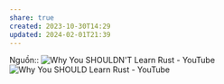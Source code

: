 ```yaml
---
share: true
created: 2023-10-30T14:29
updated: 2024-02-01T21:39
---
```


Nguồn:: ![Why You SHOULDN'T Learn Rust - YouTube](https://youtu.be/kOFWIvNowXo?si=sdHbK6t97OiMDpxb)
![Why You SHOULD Learn Rust - YouTube](https://youtu.be/h-hdFwze-0U?si=3HP3HIMmQDJnA9T4)